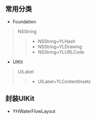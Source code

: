## 常用分类
- Foundation
> NSString
> > * NSString+YLHash 
> > * NSString+YLDrawing
> > * NSString+YLURLCode

- UIKit
> UILabel
> > * UILabel+YLContentInsets

## 封装UIKit
* YHWaterFlowLayout